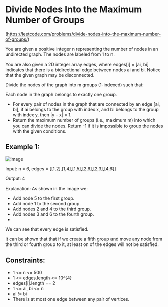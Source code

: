 # Divide Nodes Into the Maximum Number of Groups
(https://leetcode.com/problems/divide-nodes-into-the-maximum-number-of-groups/)

You are given a positive integer n representing the number of nodes in an undirected graph. The nodes are labeled from 1 to n.

You are also given a 2D integer array edges, where edges[i] = [ai, bi] indicates that there is a bidirectional edge between nodes ai and bi. Notice that the given graph may be disconnected.

Divide the nodes of the graph into m groups (1-indexed) such that:

Each node in the graph belongs to exactly one group.

* For every pair of nodes in the graph that are connected by an edge [ai, bi], if ai belongs to the group with index x, and bi belongs to the group with index y, then |y - x| = 1.
* Return the maximum number of groups (i.e., maximum m) into which you can divide the nodes. Return -1 if it is impossible to group the nodes with the given conditions.

## Example 1:

![image](https://user-images.githubusercontent.com/94119476/235192989-2db29b7e-0fdf-43df-933e-329ef3df08c8.png)

Input: n = 6, edges = [[1,2],[1,4],[1,5],[2,6],[2,3],[4,6]]

Output: 4

Explanation: As shown in the image we:
- Add node 5 to the first group.
- Add node 1 to the second group.
- Add nodes 2 and 4 to the third group.
- Add nodes 3 and 6 to the fourth group.
- 
We can see that every edge is satisfied.

It can be shown that that if we create a fifth group and move any node from the third or fourth group to it, at least on of the edges will not be satisfied.

## Constraints:

* 1 <= n <= 500
* 1 <= edges.length <= 10^{4}
* edges[i].length == 2
* 1 <= ai, bi <= n
* ai != bi
* There is at most one edge between any pair of vertices.
